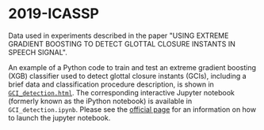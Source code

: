 # 2019-ICASSP
Data used in experiments described in the paper "USING EXTREME GRADIENT BOOSTING TO DETECT GLOTTAL CLOSURE INSTANTS IN SPEECH SIGNAL".

An example of a Python code to train and test an extreme gradient boosting (XGB) classifier used to detect glottal closure instants (GCIs), including a brief data and classification procedure description, is shown in [`GCI_detection.html`](http://htmlpreview.github.io/?https://github.com/ARTIC-TTS-experiments/2019-ICASSP/blob/master/GCI_detection.html). The corresponding interactive Jupyter notebook (formerly known as the iPython notebook) is available in `GCI_detection.ipynb`. Please see the [official page](http://jupyter.org/) for an information on how to launch the jupyter notebook.